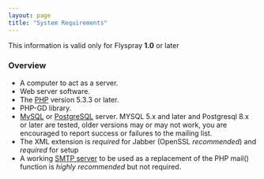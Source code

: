 ```yaml
---
layout: page
title: "System Requirements"
---
```


This information is valid only for Flyspray **1.0** or later

### Overview 

  * A computer to act as a server.
  * Web server software. 
  * The [PHP](http://php.net) version 5.3.3 or later.
  * PHP-GD library.
  * [MySQL]([http://www.mysql.com) or [PostgreSQL](http://www.postgresql.org) server. MYSQL 5.x and later and Postgresql 8.x or later are tested, older versions may or may not work, you are encouraged to report success or failures to the mailing list.
  * The XML extension is *required* for Jabber (OpenSSL *recommended*) and *required* for setup
  * A working [SMTP server](http://www.postfix.org)  to be used as a replacement of the PHP mail() function  is *highly recommended* but not required.

